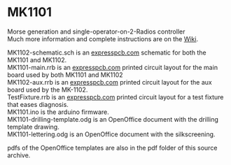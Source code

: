 # MK1101
Morse generation and single-operator-on-2-Radios controller<br/>
Much more information and complete instructions are on the <a href='http://github.com/w5xd/MK1101/wiki'>Wiki</a>.


MK1102-schematic.sch is an <a href='http://expresspcb.com'>expresspcb.com</a> schematic for both the MK1101 and MK1102.<br/>
MK1101-main.rrb is an <a href='http://expresspcb.com'>expresspcb.com</a> printed circuit layout for the main board used by both MK1101 and MK1102<br/>
MK1102-aux.rrb is an <a href='http://expresspcb.com'>expresspcb.com</a> printed circuit layout for the aux board used by the MK-1102.<br/>
TestFixture.rrb is an <a href='http://expresspcb.com'>expresspcb.com</a> printed circuit layout for a test fixture that eases diagnosis.<br/>
MK1101.ino is the arduino firmware.<br/>
MK1101-drilling-template.odg is an OpenOffice document with the drilling template drawing.<br/>
MK1101-lettering.odg is an OpenOffice document with the silkscreening.<br/>

pdfs of the OpenOffice templates are also in the pdf folder of this source archive.
